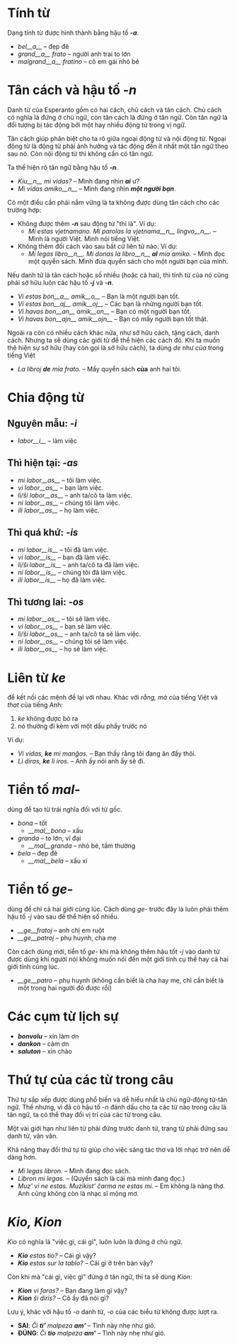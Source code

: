 # Tính từ

Dạng tính từ được hình thành bằng hậu tố *__-a__*.

- *bel__a__* – đẹp đẽ
- *grand__a__ frato* – người anh trai to lớn
- *malgrand__a__ fratino* – cô em gái nhỏ bé

# Tân cách và hậu tố *__-n__*

Danh từ của Esperanto gồm có hai cách, chủ cách và tân cách.
Chủ cách có nghĩa là đứng ở chủ ngữ, còn tân cách là đứng ở tân ngữ.
Còn tân ngữ là đối tượng bị tác động bởi một hay nhiều động từ trong vị ngữ.

Tân cách giúp phân biệt cho ta rõ giữa ngoại động từ và nội động từ.
Ngoại động từ là động từ phải ảnh hưởng và tác động đến ít nhất một tân ngữ theo sau nó.
Còn nội động từ thì không cần có tân ngữ.

Ta thể hiện rõ tân ngữ bằng hậu tố *__-n__*.

- *Kiu__n__ mi vidas?* – Mình đang nhìn *__ai__* ư?
- *Mi vidas amiko__n__* – Mình đang nhìn *__một người bạn__*.

Có một điều cần phải nắm vững là ta không được dùng tân cách cho các trường hợp:

- Không được thêm *__-n__* sau động từ "thì là". Ví dụ:
  - *Mi estas vjetnamano. Mi parolas la vjetnama__n__ lingvo__n__.* – Mình là người Việt. Mình nói tiếng Việt.
- Không thêm đối cách vào sau bất cứ liên từ nào. Ví dụ:
  - *Mi legas libro__n__. Mi donas la libro__n__ __al__ mia amiko.* – Mình đọc một quyển sách. Mình đưa quyển sách cho một người bạn của mình.

Nếu danh từ là tân cách hoặc số nhiều (hoặc cả hai), thì tính từ của nó cũng phải sở hữu luôn các hậu tố *__-j__* và *__-n__*.

- *Vi estas bon__a__ amik__o__* – Bạn là một người bạn tốt.
- *Vi estas bon__aj__ amik__oj__* – Các bạn là những người bạn tốt.
- *Vi havas bon__an__ amik__on__* – Bạn có một người bạn tốt.
- *Vi havas bon__ajn__ amik__ojn__* – Bạn có mấy người bạn tốt thật.

Ngoài ra còn có nhiều cách khác nữa, như sỡ hữu cách, tặng cách, danh cách.
Nhưng ta sẽ dùng các giới từ để thể hiện các cách đó.
Khi ta muốn thê hiện sự sở hữu (hay còn gọi là sở hữu cách), ta dùng *de* như *của* trong tiếng Việt

- *La libroj __de__ mia frato.* – Mấy quyển sách **của** anh hai tôi.

# Chia động từ 

## Nguyên mẫu: *-i*
  
- *labor__i__*          – làm việc

## Thì hiện tại: *-as*

- *mi labor__as__*      – tôi làm việc.
- *vi labor__as__*      – bạn làm việc.
- *li/ŝi labor__as__*   – anh ta/cô ta làm việc.
- *ni labor__as__*      – chúng tôi làm việc.
- *ili labor__as__*     – họ làm việc.

## Thì quá khứ: *-is*

- *mi labor__is__*      – tôi đã làm việc.
- *vi labor__is__*      – bạn đã làm việc.
- *li/ŝi labor__is__*   – anh ta/cô ta đã làm việc.
- *ni labor__is__*      – chúng tôi đã làm việc.
- *ili labor__is__*     – họ đã làm việc.

## Thì tương lai: *-os*

- *mi labor__os__*      – tôi sẽ làm việc.
- *vi labor__os__*      – bạn sẽ làm việc.
- *li/ŝi labor__os__*   – anh ta/cô ta sẽ làm việc.
- *ni labor__os__*      – chúng tôi sẽ làm việc.
- *ili labor__os__*     – họ sẽ làm việc.

# Liên từ *ke*

để kết nối các mệnh đề lại với nhau. Khác với *rằng, mà* của tiếng Việt và *that* của tiếng Anh:

1. *ke* không được bỏ ra
2. nó thường đi kèm với một dấu phẩy trước nó

Ví dụ:

- *Vi vidas, __ke__ mi manĝas.* – Bạn thấy rằng tôi đang ăn đấy thôi.
- *Li diras, __ke__ li iros.* – Anh ấy nói anh ấy sẽ đi.

# Tiền tố *mal-*

dùng để tạo từ trái nghĩa đối với từ gốc.

- *bona* – tốt
  - *__mal__bona* – xấu
- *granda* – to lớn, vĩ đại
  - *__mal__granda* – nhỏ bé, tầm thường
- *bela* – đẹp đẽ
  - *__mal__bela* – xấu xí

# Tiền tố *ge-*

dùng để chỉ cả hai giới cùng lúc. Cách dùng *ge-* trước đây là luôn phải thêm hậu tố *-j* vào sau để thể hiện số nhiều.

- *__ge__fratoj* – anh chị em ruột
- *__ge__patroj* – phụ huynh, cha mẹ

Còn cách dùng mới, tiền tố *ge-* khi mà không thêm hậu tốt *-j* vào danh từ
được dùng khi người nói không muốn nói đến một giới tính cụ thể hay cả hai giới tính cùng lúc.

- *__ge__patro* – phụ huynh (không cần biết là cha hay mẹ, chỉ cần biết là một trong hai người đó được rồi)

# Các cụm từ lịch sự

- *__bonvolu__* – xin làm ơn
- *__dankon__* – cảm ơn
- *__saluton__* – xin chào

# Thứ tự của các từ trong câu

Thứ tự sắp xếp được dùng phổ biến và dễ hiểu nhất là chủ ngữ-động từ-tân ngữ.
Thế nhưng, vì đã có hậu tố *-n* đánh dấu cho ta các từ nào trong câu là tân ngữ,
ta có thể thay đổi vị trí của các từ trong câu.

Một vài giới hạn như liên từ phải đứng trước danh từ, trạng từ phải đứng sau danh từ, vân vân.

Khả năng thay đổi thứ tự từ giúp cho việc sáng tác thơ và lời nhạc trở nên dễ dàng hơn.

- *Mi legas libron.* – Mình đang đọc sách.
- *Libron mi legas.* – (Quyển sách là cái mà mình đang đọc.)
- *Muz' vi ne estas. Muzikist' ĉarma ne estas mi.* – Em không là nàng thơ. Anh cũng không còn là nhạc sĩ mộng mơ.

# *Kio, Kion*

*Kio* có nghĩa là "việc gì, cái gì", luôn luôn là đứng ở chủ ngữ.

- *__Kio__ estas tio?* – Cái gì vậy?
- *__Kio__ estas sur la tablo?* – Cái gì ở trên bàn vậy?

Còn khi mà "cái gì, việc gì" đứng ở tân ngữ, thì ta sẽ dùng *Kion*:

- *__Kion__ vi faras?* – Bạn đang làm gì vậy?
- *__Kion__ ŝi diris?* – Cô ấy đã nói gì?

Lưu ý, khác với hậu tố *-o* danh từ, *-o* của các biểu từ không được lượt ra.

- **SAI**: *Ĉi __ti'__ malpeza __am'__* – Tình này nhẹ như gió.
- **ĐÚNG**: *Ĉi __tio__ malpeza __am'__* – Tình này nhẹ như gió.
